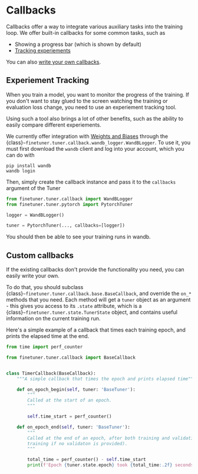 # Callbacks

Callbacks offer a way to integrate various auxiliary tasks into the training loop. We offer built-in callbacks for some common tasks, such as
- Showing a progress bar (which is shown by default)
- [Tracking experiements](#experiement-tracking)

You can also [write your own callbacks](#custom-callbacks).

## Experiement Tracking

When you train a model, you want to monitor the progress of the training. If you don't want to stay glued to the screen watching the training or evaluation loss change, you need to use an experiement tracking tool.

Using such a tool also brings a lot of other benefits, such as the ability to easily compare different experiements.

We currently offer integration with [Weights and Biases](https://wandb.ai/site) through the {class}`~finetuner.tuner.callback.wandb_logger.WandBLogger`. To use it, you must first download the `wandb` client and log into your account, which you can do with

```
pip install wandb
wandb login
```

Then, simply create the callback instance and pass it to the `callbacks` argument of the Tuner

```python
from finetuner.tuner.callback import WandBLogger
from finetuner.tuner.pytorch import PytorchTuner

logger = WandBLogger()

tuner = PytorchTuner(..., callbacks=[logger])
```

You should then be able to see your training runs in wandb.

## Custom callbacks

If the existing callbacks don't provide the functionality you need, you can easily write your own.

To do that, you should subclass {class}`~finetuner.tuner.callback.base.BaseCallback`, and override the `on_*` methods that you need. Each method will get a `tuner` object as an argument - this gives you access to its `.state` attribute, which is a {class}`~finetuner.tuner.state.TunerState` object, and contains useful information on the current training run.

Here's a simple example of a callback that times each training epoch, and prints the elapsed time at the end.

```python
from time import perf_counter

from finetuner.tuner.callback import BaseCallback


class TimerCallback(BaseCallback):
    """A simple callback that times the epoch and prints elapsed time"""

    def on_epoch_begin(self, tuner: 'BaseTuner'):
        """
        Called at the start of an epoch.
        """

        self.time_start = perf_counter()

    def on_epoch_end(self, tuner: 'BaseTuner'):
        """
        Called at the end of an epoch, after both training and validation (or just
        training if no validaton is provided).
        """

        total_time = perf_counter() - self.time_start
        print(f'Epoch {tuner.state.epoch} took {total_time:.2f} seconds')
```